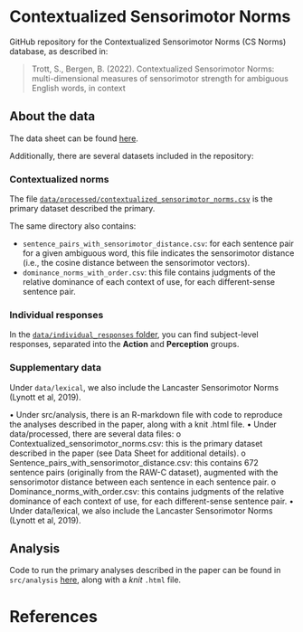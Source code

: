 # Contextualized Sensorimotor Norms

GitHub repository for the Contextualized Sensorimotor Norms (CS Norms) database, as described in:

> Trott, S., Bergen, B. (2022). Contextualized Sensorimotor Norms: multi-dimensional measures of sensorimotor strength for ambiguous English words, in context

## About the data

The data sheet can be found [here](https://github.com/seantrott/cs_norms/blob/main/data_sheet.docx).

Additionally, there are several datasets included in the repository:

### Contextualized norms

The file [`data/processed/contextualized_sensorimotor_norms.csv`](https://github.com/seantrott/cs_norms/blob/main/data/processed/contextualized_sensorimotor_norms.csv) is the primary dataset described the primary.

The same directory also contains:

- `sentence_pairs_with_sensorimotor_distance.csv`: for each sentence pair for a given ambiguous word, this file indicates the sensorimotor distance (i.e., the cosine distance between the sensorimotor vectors). 
- `dominance_norms_with_order.csv`: this file contains judgments of the relative dominance of each context of use, for each different-sense sentence pair. 

### Individual responses

In the [`data/individual_responses` folder](https://github.com/seantrott/cs_norms/tree/main/data/individual_responses), you can find subject-level responses, separated into the **Action** and **Perception** groups.

### Supplementary data

Under `data/lexical`, we also include the Lancaster Sensorimotor Norms (Lynott et al, 2019). 

•	Under src/analysis, there is an R-markdown file with code to reproduce the analyses described in the paper, along with a knit .html file.
•	Under data/processed, there are several data files:
o	Contextualized_sensorimotor_norms.csv: this is the primary dataset described in the paper (see Data Sheet for additional details).
o	Sentence_pairs_with_sensorimotor_distance.csv: this contains 672 sentence pairs (originally from the RAW-C dataset), augmented with the sensorimotor distance between each sentence in each sentence pair.
o	Dominance_norms_with_order.csv: this contains judgments of the relative dominance of each context of use, for each different-sense sentence pair.
•	Under data/lexical, we also include the Lancaster Sensorimotor Norms (Lynott et al, 2019). 


## Analysis

Code to run the primary analyses described in the paper can be found in `src/analysis` [here](https://github.com/seantrott/cs_norms/blob/main/src/analysis/contextualized_norms_analysis.Rmd), along with a *knit* `.html` file.

# References

